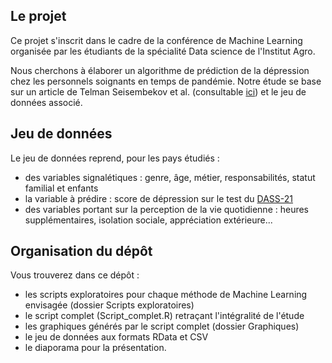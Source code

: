## Le projet

Ce projet s'inscrit dans le cadre de la conférence de Machine Learning organisée par les étudiants de la spécialité Data science de l'Institut Agro.

Nous cherchons à élaborer un algorithme de prédiction de la dépression chez les personnels soignants en temps de pandémie. Notre étude se base sur un article de Telman Seisembekov et al. (consultable [ici](https://f1000research.com/articles/13-872)) et le jeu de données associé.


## Jeu de données

Le jeu de données reprend, pour les pays étudiés :
* des variables signalétiques : genre, âge, métier, responsabilités, statut familial et enfants
* la variable à prédire : score de dépression sur le test du [DASS-21](https://www.bristol.ac.uk/media-library/sites/sps/documents/c-change/dass.pdf)
* des variables portant sur la perception de la vie quotidienne : heures supplémentaires, isolation sociale, appréciation extérieure...


## Organisation du dépôt

Vous trouverez dans ce dépôt :
* les scripts exploratoires pour chaque méthode de Machine Learning envisagée (dossier Scripts exploratoires)
* le script complet (Script_complet.R) retraçant l'intégralité de l'étude
* les graphiques générés par le script complet (dossier Graphiques)
* le jeu de données aux formats RData et CSV
* le diaporama pour la présentation.
